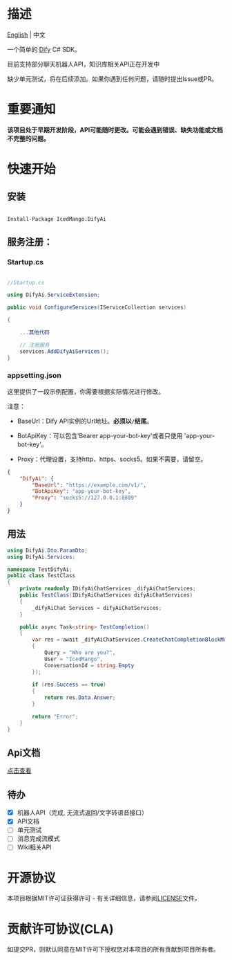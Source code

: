 # 描述

[English](./README.md) | 中文

一个简单的 [Dify](https://dify.ai/) C# SDK。

目前支持部分聊天机器人API，知识库相关API正在开发中

缺少单元测试，将在后续添加。如果你遇到任何问题，请随时提出Issue或PR。

# 重要通知

**该项目处于早期开发阶段，API可能随时更改。可能会遇到错误、缺失功能或文档不完整的问题。**

# 快速开始

## 安装

```

Install-Package IcedMango.DifyAi

```

## 服务注册：

### Startup.cs

```csharp

//Startup.cs

using DifyAi.ServiceExtension;

public void ConfigureServices(IServiceCollection services)

{

    ...其他代码

    // 注册服务
    services.AddDifyAiServices();
}

```

### appsetting.json

这里提供了一段示例配置，你需要根据实际情况进行修改。

注意：

- BaseUrl：Dify API实例的Url地址。**必须以`/`结尾**。

- BotApiKey：可以包含'Bearer app-your-bot-key'或者只使用 'app-your-bot-key'。

- Proxy：代理设置，支持http、https、socks5。如果不需要，请留空。

```json
{
    "DifyAi": {
        "BaseUrl": "https://example.com/v1/",
        "BotApiKey": "app-your-bot-key",
        "Proxy": "socks5://127.0.0.1:8889"
    }
}
```
## 用法
```csharp
using DifyAi.Dto.ParamDto;
using DifyAi.Services;

namespace TestDifyAi;
public class TestClass
{
    private readonly IDifyAiChatServices _difyAiChatServices;
    public TestClass(IDifyAiChatServices difyAiChatServices)
    {
        _difyAiChat Services = difyAiChatServices;
    }

    public async Task<string> TestCompletion()
    {
        var res = await _difyAiChatServices.CreateChatCompletionBlockModeAsync(new Dify_CreateChatCompletionParamDto()
        {
            Query = "Who are you?",
            User = "IcedMango",
            ConversationId = string.Empty
        });
        
        if (res.Success == true)
        {
            return res.Data.Answer;
        }

        return "Error";
    }
}
```

## Api文档

[点击查看](ApiDoc.zh-CN.md)

## 待办
- [x] 机器人API（完成, 无流式返回/文字转语音接口）
- [x] API文档
- [ ] 单元测试
- [ ] 消息完成流模式
- [ ] Wiki相关API

# 开源协议

本项目根据MIT许可证获得许可 - 有关详细信息，请参阅[LICENSE](./LICENSE)文件。

# 贡献许可协议(CLA)

如提交PR，则默认同意在MIT许可下授权您对本项目的所有贡献到项目所有者。